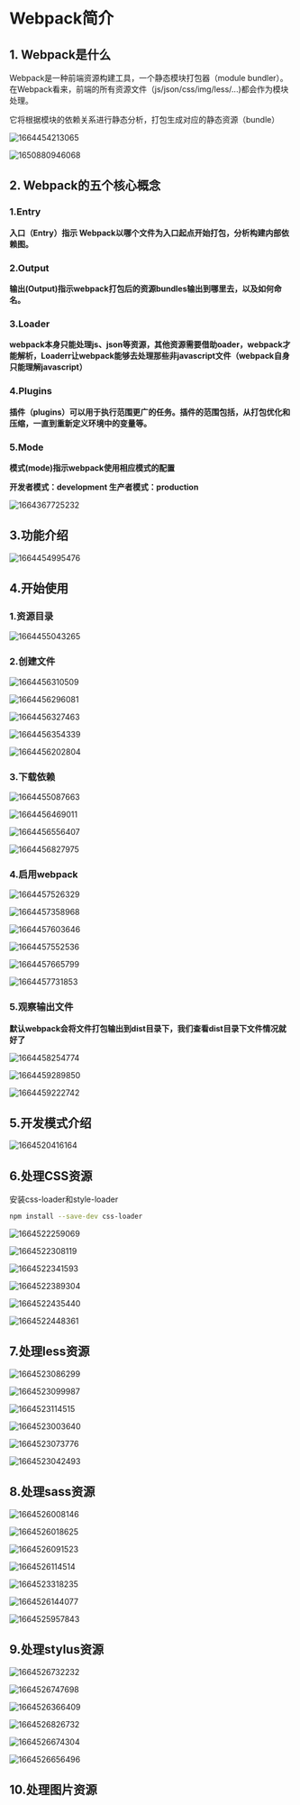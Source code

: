 # **Webpack简介**

## 1. Webpack是什么

Webpack是一种前端资源构建工具，一个静态模块打包器（module bundler）。在Webpack看来，前端的所有资源文件（js/json/css/img/less/...)都会作为模块处理。

它将根据模块的依赖关系进行静态分析，打包生成对应的静态资源（bundle）

![1664454213065](Webpack.assets/1664454213065.png) 

![1650880946068](Webpack.assets/1650880946068.png) 

## 2. Webpack的五个核心概念

### 1.Entry

**入口（Entry）指示 Webpack以哪个文件为入口起点开始打包，分析构建内部依赖图。**

### 2.Output

**输出(Output)指示webpack打包后的资源bundles输出到哪里去，以及如何命名。**

### 3.Loader 

**webpack本身只能处理js、json等资源，其他资源需要借助oader，webpack才能解析，Loaderr让webpack能够去处理那些非javascript文件（webpack自身只能理解javascript）**

### 4.Plugins

**插件（plugins）可以用于执行范围更广的任务。插件的范围包括，从打包优化和压缩，一直到重新定义环境中的变量等。**

### 5.Mode

**模式(mode)指示webpack使用相应模式的配置**

**开发者模式：development     生产者模式：production**

![1664367725232](Webpack.assets/1664367725232.png) 

## 3.功能介绍

![1664454995476](Webpack.assets/1664454995476.png) 

## 4.开始使用

### 1.资源目录

![1664455043265](Webpack.assets/1664455043265.png) 

### 2.创建文件

![1664456310509](Webpack.assets/1664456310509.png) 

![1664456296081](Webpack.assets/1664456296081.png) 

![1664456327463](Webpack.assets/1664456327463.png) 

![1664456354339](Webpack.assets/1664456354339.png) 

![1664456202804](Webpack.assets/1664456202804.png) 

### 3.下载依赖

![1664455087663](Webpack.assets/1664455087663.png) 

![1664456469011](Webpack.assets/1664456469011.png) 

![1664456556407](Webpack.assets/1664456556407.png) 

![1664456827975](Webpack.assets/1664456827975.png) 

### 4.启用webpack

![1664457526329](Webpack.assets/1664457526329.png) 

![1664457358968](Webpack.assets/1664457358968.png) 

![1664457603646](Webpack.assets/1664457603646.png) 

![1664457552536](Webpack.assets/1664457552536.png) 

![1664457665799](Webpack.assets/1664457665799.png) 

![1664457731853](Webpack.assets/1664457731853.png) 

### 5.观察输出文件

**默认webpack会将文件打包输出到dist目录下，我们查看dist目录下文件情况就好了**

![1664458254774](Webpack.assets/1664458254774.png) 

![1664459289850](Webpack.assets/1664459289850.png) 

![1664459222742](Webpack.assets/1664459222742.png) 

## 5.开发模式介绍

![1664520416164](Webpack.assets/1664520416164.png) 

## 6.处理CSS资源

安装css-loader和style-loader

```bash
npm install --save-dev css-loader
```

![1664522259069](Webpack.assets/1664522259069.png) 

![1664522308119](Webpack.assets/1664522308119.png) 

![1664522341593](Webpack.assets/1664522341593.png) 

![1664522389304](Webpack.assets/1664522389304.png) 

![1664522435440](Webpack.assets/1664522435440.png) 

![1664522448361](Webpack.assets/1664522448361.png) 

## 7.处理less资源

![1664523086299](Webpack.assets/1664523086299.png) 

![1664523099987](Webpack.assets/1664523099987.png) 

![1664523114515](Webpack.assets/1664523114515.png) 

![1664523003640](Webpack.assets/1664523003640.png) 

![1664523073776](Webpack.assets/1664523073776.png) 

![1664523042493](Webpack.assets/1664523042493.png) 

## 8.处理sass资源

![1664526008146](Webpack.assets/1664526008146.png) 

![1664526018625](Webpack.assets/1664526018625.png) 

![1664526091523](Webpack.assets/1664526091523.png) 

![1664526114514](Webpack.assets/1664526114514.png) 

![1664523318235](Webpack.assets/1664523318235.png) 

![1664526144077](Webpack.assets/1664526144077.png) 

![1664525957843](Webpack.assets/1664525957843.png)

## 9.处理stylus资源

![1664526732232](Webpack.assets/1664526732232.png) 

![1664526747698](Webpack.assets/1664526747698.png) 

![1664526366409](Webpack.assets/1664526366409.png) 

![1664526826732](Webpack.assets/1664526826732.png) 

![1664526674304](Webpack.assets/1664526674304.png) 

![1664526656496](Webpack.assets/1664526656496.png) 

## 10.处理图片资源







